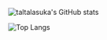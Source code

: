 ![taltalasuka's GitHub stats](https://github-readme-stats.vercel.app/api?username=taltalasuka&show_icons=true&theme=radical)




![Top Langs](https://github-readme-stats.vercel.app/api/top-langs/?username=taltalasuka&layout=compact)
